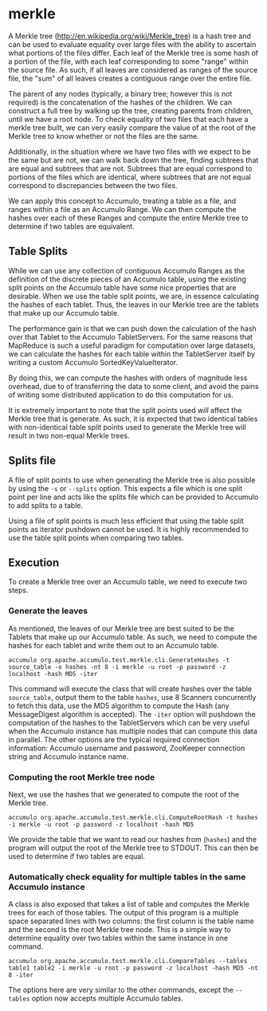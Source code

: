 merkle
======

A Merkle tree (http://en.wikipedia.org/wiki/Merkle_tree) is a hash tree and can be used to evaluate equality over large
files with the ability to ascertain what portions of the files differ. Each leaf of the Merkle tree is some hash of a
portion of the file, with each leaf corresponding to some "range" within the source file. As such, if all leaves are
considered as ranges of the source file, the "sum" of all leaves creates a contiguous range over the entire file.

The parent of any nodes (typically, a binary tree; however this is not required) is the concatenation of the hashes of
the children. We can construct a full tree by walking up the tree, creating parents from children, until we have a root
node. To check equality of two files that each have a merkle tree built, we can very easily compare the value of at the
root of the Merkle tree to know whether or not the files are the same.

Additionally, in the situation where we have two files with we expect to be the same but are not, we can walk back down
the tree, finding subtrees that are equal and subtrees that are not. Subtrees that are equal correspond to portions of
the files which are identical, where subtrees that are not equal correspond to discrepancies between the two files.

We can apply this concept to Accumulo, treating a table as a file, and ranges within a file as an Accumulo Range. We can
then compute the hashes over each of these Ranges and compute the entire Merkle tree to determine if two tables are
equivalent.

## Table Splits

While we can use any collection of contiguous Accumulo Ranges as the definition of the discrete pieces of an Accumulo
table, using the existing split points on the Accumulo table have some nice properties that are desirable. When we use
the table split points, we are, in essence calculating the hashes of each tablet. Thus, the leaves in our Merkle tree
are the tablets that make up our Accumulo table.

The performance gain is that we can push down the calculation of the hash over that Tablet to the Accumulo
TabletServers. For the same reasons that MapReduce is such a useful paradigm for computation over large datasets, we can
calculate the hashes for each table within the TabletServer itself by writing a custom Accumulo SortedKeyValueIterator.

By doing this, we can compute the hashes with orders of magnitude less overhead, due to of transferring the data to some
client, and avoid the pains of writing some distributed application to do this computation for us.

It is extremely important to note that the split points used *will* affect the Merkle tree that is generate. As such, it
is expected that two identical tables with non-identical table split points used to generate the Merkle tree will result
in two non-equal Merkle trees.

## Splits file

A file of split points to use when generating the Merkle tree is also possible by using the `-s` or `--splits` option.
This expects a file which is one split point per line and acts like the splits file which can be provided to Accumulo to
add splits to a table.

Using a file of split points is much less efficient that using the table split points as iterator pushdown cannot be
used. It is highly recommended to use the table split points when comparing two tables.

## Execution

To create a Merkle tree over an Accumulo table, we need to execute two steps.

### Generate the leaves

As mentioned, the leaves of our Merkle tree are best suited to be the Tablets that make up our Accumulo table. As such,
   we need to compute the hashes for each tablet and write them out to an Accumulo table.

```
accumulo org.apache.accumulo.test.merkle.cli.GenerateHashes -t source_table -o hashes -nt 8 -i merkle -u root -p password -z localhost -hash MD5 -iter
```

This command will execute the class that will create hashes over the table `source_table`, output them to the table
`hashes`, use 8 Scanners concurrently to fetch this data, use the MD5 algorithm to compute the Hash (any MessageDigest
algorithm is accepted). The `-iter` option will pushdown the computation of the hashes to the TabletServers
which can be very useful when the Accumulo instance has multiple nodes that can compute this data in parallel. The other
options are the typical required connection information: Accumulo username and password, ZooKeeper connection string and
Accumulo instance name.

### Computing the root Merkle tree node

Next, we use the hashes that we generated to compute the root of the Merkle tree.

```
accumulo org.apache.accumulo.test.merkle.cli.ComputeRootHash -t hashes -i merkle -u root -p password -z localhost -hash MD5
```

We provide the table that we want to read our hashes from (`hashes`) and the program will output the root of the Merkle
tree to STDOUT. This can then be used to determine if two tables are equal.

### Automatically check equality for multiple tables in the same Accumulo instance

A class is also exposed that takes a list of table and computes the Merkle trees for each of those tables. The output of
this program is a multiple space separated lines with two columns: the first column is the table name and the second is
the root Merkle tree node. This is a simple way to determine equality over two tables within the same instance in one
command.

```
accumulo org.apache.accumulo.test.merkle.cli.CompareTables --tables table1 table2 -i merkle -u root -p password -z localhost -hash MD5 -nt 8 -iter
```

The options here are very similar to the other commands, except the `--tables` option now accepts multiple Accumulo
tables.
